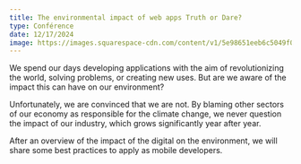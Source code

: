 ```yaml
---
title: The environmental impact of web apps Truth or Dare?
type: Conférence
date: 12/17/2024
image: https://images.squarespace-cdn.com/content/v1/5e98651eeb6c5049f0d0cad4/1587375053728-HH7PUTT23XUHJVNJGHRL/Long+Format.png?format=1500w
---
```


We spend our days developing applications with the aim of revolutionizing the world, solving problems, or creating new uses. But are we aware of the impact this can have on our environment?

Unfortunately, we are convinced that we are not. By blaming other sectors of our economy as responsible for the climate change, we never question the impact of our industry, which grows significantly year after year.

After an overview of the impact of the digital on the environment, we will share some best practices to apply as mobile developers.
